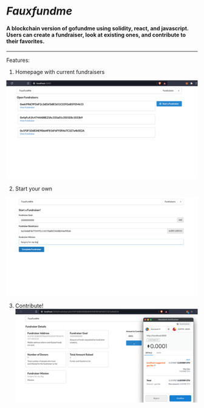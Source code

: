 # *Fauxfundme*



#### A blockchain version of gofundme using solidity, react, and javascript. Users can create a fundraiser, look at existing ones, and contribute to their favorites.

___


Features:


 1. Homepage with current fundraisers

![image of homescreen](./pictures/openfundraisers.png
)

2. Start your own

![creating your own fundraiser](./pictures/startafundraiser.png
)

3. Contribute!
![creating your own fundraiser](./pictures/contribute.png)

